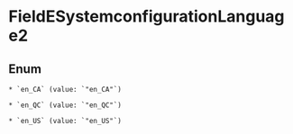 
# FieldESystemconfigurationLanguage2

## Enum


    * `en_CA` (value: `"en_CA"`)

    * `en_QC` (value: `"en_QC"`)

    * `en_US` (value: `"en_US"`)




